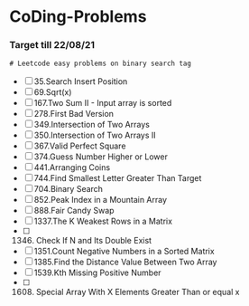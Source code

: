 # CoDing-Problems

### Target till 22/08/21
    # Leetcode easy problems on binary search tag

- [ ] 35.Search Insert Position
- [ ] 69.Sqrt(x)
- [ ] 167.Two Sum II - Input array is sorted
- [ ] 278.First Bad Version
- [ ] 349.Intersection of Two Arrays
- [ ] 350.Intersection of Two Arrays II
- [ ] 367.Valid Perfect Square
- [ ] 374.Guess Number Higher or Lower
- [ ] 441.Arranging Coins
- [ ] 744.Find Smallest Letter Greater Than Target
- [ ] 704.Binary Search
- [ ] 852.Peak Index in a Mountain Array
- [ ] 888.Fair Candy Swap
- [ ] 1337.The K Weakest Rows in a Matrix
- [ ] 1346. Check If N and Its Double Exist
- [ ] 1351.Count Negative Numbers in a Sorted Matrix
- [ ] 1385.Find the Distance Value Between Two Array
- [ ] 1539.Kth Missing Positive Number
- [ ] 1608. Special Array With X Elements Greater Than or equal x
